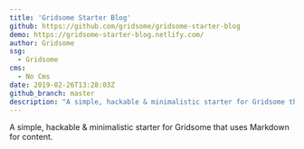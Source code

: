 ```yaml
---
title: 'Gridsome Starter Blog'
github: https://github.com/gridsome/gridsome-starter-blog
demo: https://gridsome-starter-blog.netlify.com/
author: Gridsome
ssg:
  - Gridsome
cms:
  - No Cms
date: 2019-02-26T13:28:03Z
github_branch: master
description: "A simple, hackable & minimalistic starter for Gridsome that uses Markdown for content."
---
```


A simple, hackable & minimalistic starter for Gridsome that uses Markdown for content.

